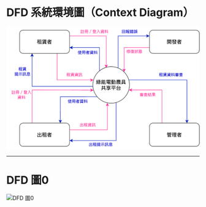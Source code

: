 # DFD 系統環境圖（Context Diagram）

![系統環境圖](./pic/hw4_DFD系統環境圖.png)

---

# DFD 圖0

![DFD 圖0](./pic/hw4_DFD圖0.jpg)

